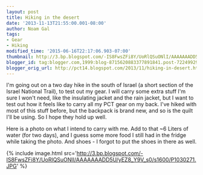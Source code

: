 ```yaml
---
layout: post
title: Hiking in the desert
date: '2013-11-13T21:55:00.001-08:00'
author: Noam Gal
tags:
- Gear
- Hiking
modified_time: '2015-06-16T22:17:06.903-07:00'
thumbnail: http://3.bp.blogspot.com/-IS8FwsZFi8Y/UoRlQSuONlI/AAAAAAADD5U/yEZ8_Y9V_s0/s72-c/P1030271.JPG
blogger_id: tag:blogger.com,1999:blog-8715620883377891841.post-7224992934089658864
blogger_orig_url: http://pct14.blogspot.com/2013/11/hiking-in-desert.html
---
```

I'm going out on a two day hike in the south of Israel (a short section of the Israel National Trail), to test out my gear. I will carry some extra stuff I'm sure I won't need, like the insulating jacket and the rain jacket, but I want to test out how it feels like to carry all my PCT gear on my back. I've hiked with most of this stuff before, but the backpack is brand new, and so is the quilt I'll be using. So I hope they hold up well.

Here is a photo on what I intend to carry with me. Add to that ~6 Liters of water (for two days), and I guess some more food I still had in the fridge while taking the photo. And shoes - I forgot to put the shoes in there as well.

{% include image.html src='http://3.bp.blogspot.com/-IS8FwsZFi8Y/UoRlQSuONlI/AAAAAAADD5U/yEZ8_Y9V_s0/s1600/P1030271.JPG' %}
